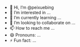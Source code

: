 - 👋 Hi, I’m @peixuebing
- 👀 I’m interested in ...
- 🌱 I’m currently learning ...
- 💞️ I’m looking to collaborate on ...
- 📫 How to reach me ...
- 😄 Pronouns: ...
- ⚡ Fun fact: ...

<!---
peixuebing/peixuebing is a ✨ special ✨ repository because its `README.md` (this file) appears on your GitHub profile.
You can click the Preview link to take a look at your changes.
--->
